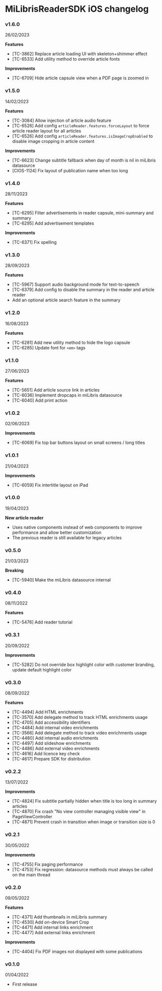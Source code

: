 # MiLibrisReaderSDK iOS changelog

### v1.6.0
26/02/2023

**Features**

- [TC-3862] Replace article loading UI with skeleton+shimmer effect
- [TC-6533] Add utility method to override article fonts

**Improvements**

- [TC-6709] Hide article capsule view when a PDF page is zoomed in

### v1.5.0
14/02/2023

**Features**

- [TC-3084] Allow injection of article audio feature
- [TC-6526] Add config `articleReader.features.forceLayout` to force article reader layout for all articles
- [TC-6526] Add config `articleReader.features.isImageCropEnabled` to disable image cropping in article content

**Improvements**

- [TC-6623] Change subtitle fallback when day of month is nil in miLibris datasource
- [CIOS-1124] Fix layout of publication name when too long

### v1.4.0
28/11/2023

**Features**

- [TC-6295] Filter advertisements in reader capsule, mini-summary and summary
- [TC-6295] Add advertisement templates

**Improvements**

- [TC-6371] Fix spelling

### v1.3.0
28/09/2023

**Features**

- [TC-5967] Support audio background mode for text-to-speech
- [TC-6379] Add config to disable the summary in the reader and article reader
- Add an optional article search feature in the summary

### v1.2.0
16/08/2023

**Features**

- [TC-6281] Add new utility method to hide the logo capsule
- [TC-6285] Update font for `<em>` tags

### v1.1.0
27/06/2023

**Features**

- [TC-5651] Add article source link in articles
- [TC-6036] Implement dropcaps in miLibris datasource
- [TC-6040] Add print action

### v1.0.2
02/06/2023

**Improvements**

- [TC-6069] Fix top bar buttons layout on small screens / long titles

### v1.0.1
21/04/2023

**Improvements**

- [TC-6059] Fix intertitle layout on iPad

### v1.0.0
19/04/2023

**New article reader**

- Uses native components instead of web components to improve performance and allow better customization
- The previous reader is still available for legacy articles

### v0.5.0
21/03/2023

**Breaking**

- [TC-5940] Make the miLibris datasource internal

### v0.4.0
08/11/2022

**Features**

- [TC-5476] Add reader tutorial

### v0.3.1
20/09/2022

**Improvements**

- [TC-5282] Do not override box highlight color with customer branding, update default highlight color

### v0.3.0
08/09/2022

**Features**

- [TC-4494] Add HTML enrichments
- [TC-3570] Add delegate method to track HTML enrichments usage
- [TC-4705] Add accessibility identifiers
- [TC-4484] Add internal video enrichments
- [TC-3566] Add delegate method to track video enrichments usage
- [TC-4480] Add internal audio enrichments
- [TC-4497] Add slideshow enrichments
- [TC-4486] Add external video enrichments
- [TC-4616] Add licence key check
- [TC-4617] Prepare SDK for distribution

### v0.2.2
13/07/2022

**Improvements**

- [TC-4824] Fix subtitle partially hidden when title is too long in summary articles
- [TC-4870] Fix crash "No view controller managing visible view" in PageViewController
- [TC-4871] Prevent crash in transition when image or transition size is 0

### v0.2.1
30/05/2022

**Improvements**

- [TC-4755] Fix paging performance
- [TC-4753] Fix regression: datasource methods must always be called on the main thread

### v0.2.0
09/05/2022

**Features**

- [TC-4371] Add thumbnails in miLibris summary
- [TC-4530] Add on-device Smart Crop
- [TC-4471] Add internal links enrichment
- [TC-4477] Add external links enrichment

**Improvements**

- [TC-4404] Fix PDF images not displayed with some publications

### v0.1.0
01/04/2022

- First release
